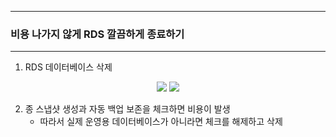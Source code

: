 -----
### 비용 나가지 않게 RDS 깔끔하게 종료하기
-----
1. RDS 데이터베이스 삭제
<div align="center">
<img src="https://github.com/user-attachments/assets/82a883d0-f02f-4b8a-96d4-c4c849d0d732">
<img src="https://github.com/user-attachments/assets/8b248029-0e4d-4c62-af3c-a17b3228d100">
</div>

2. 종 스냅샷 생성과 자동 백업 보존을 체크하면 비용이 발생
   - 따라서 실제 운영용 데이터베이스가 아니라면 체크를 해제하고 삭제
